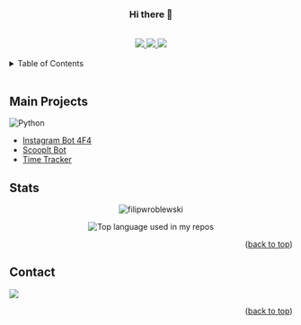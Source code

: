 <div id="top"></div>

<div id="header" align="center">
  <h3>Hi there 👋</h3>
</div>

<br>

<div id="badges" align="center">
  <a href="https://twitter.com/wrobl_ewski">
    <img src="https://img.shields.io/twitter/follow/wrobl_ewski.svg?style=social">
  </a>
  <a href="https://github.com/filipwroblewski">
    <img src="https://img.shields.io/github/followers/filipwroblewski.svg?style=social">
  </a>
  <a href="https://www.youtube.com/channel/UC8y0uJpmXE1rLrn6gYq8cyQ">
    <img src="https://img.shields.io/badge/YouTube-link-red?&logo=YouTube">
  </a>
</div>

<br>

<!-- TABLE OF CONTENTS -->
<details>
  <summary>Table of Contents</summary>
  <ol>
    <li><a href="#main-projects">Main Projects</a></li>
    <li><a href="#stats">Stats</a></li>
    <li><a href="#contact">Contact</a></li>
  </ol>
</details>

<br>

## Main Projects

![Python](https://img.shields.io/badge/Open-Repositories-3b3b3b?&logo=GitHub)

<div id="main-projects"></div>
  <ul>
    <li><a href="https://github.com/filipwroblewski/Instagram-bot-4F4" target="_blank">Instagram Bot 4F4</a></li>
    <li><a href="https://github.com/filipwroblewski/ScoopIt-bot" target="_blank">ScoopIt Bot</a></li>
    <li><a href="https://github.com/filipwroblewski/TimeTracker" target="_blank">Time Tracker</a></li>
  </ul>

<!-- **Expert**
One is a known expert in this area. They can provide guidance, troubleshoot, and answer questions related to this area of expertise, and the field where the skill is used.

**Advanced**
One can perform the actions associated with this skill with no assistance. They are recognized within a team as "a person to ask" when difficult questions arise regarding this skill.

**Intermediate**
One is able to successfully complete tasks in this competency. Assistance from an expert occasionally may be required; hovever, they can usually perform the skill independently.

**Novice**
One has the level of experience gained in a classroom, and/or experimental scenarios, or as an intern. They may seek assistance when performing this skill.

**Basic**
One has a common knowledge, or an understanding of the basic techniques, or concepts associated with this skill. -->

<!-- STATS -->

## Stats

<p align="center">
  <img src="https://github-readme-stats.vercel.app/api?username=filipwroblewski&show_icons=true&theme=gotham" alt="filipwroblewski">
</p>
<p>
  <div align="center">
  <img width="" src="https://github-readme-stats.vercel.app/api/top-langs/?username=filipwroblewski&layout=compact&show_title=1&card_width=400&theme=gotham" alt="Top language used in my repos" />
</div>
</p>

<p align="right">(<a href="#top">back to top</a>)</p>

<!-- CONTACT -->

## Contact

<a href="https://twitter.com/wrobl_ewski" ><img src="https://img.shields.io/twitter/follow/wrobl_ewski.svg?style=social"></a>

<p align="right">(<a href="#top">back to top</a>)</p>
